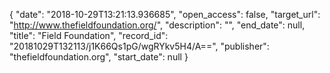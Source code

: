 {
  "date": "2018-10-29T13:21:13.936685", 
  "open_access": false, 
  "target_url": "http://www.thefieldfoundation.org/", 
  "description": "", 
  "end_date": null, 
  "title": "Field Foundation", 
  "record_id": "20181029T132113/j1K66Qs1pG/wgRYkv5H4/A==", 
  "publisher": "thefieldfoundation.org", 
  "start_date": null
}

